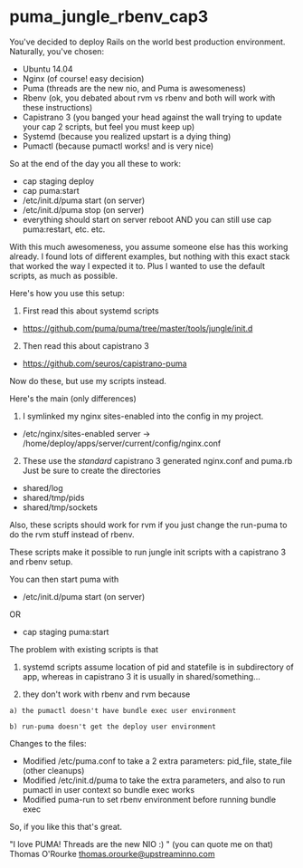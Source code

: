 puma_jungle_rbenv_cap3
======================


You've decided to deploy Rails on the world best production environment. Naturally, you've chosen:
* Ubuntu 14.04
* Nginx (of course! easy decision)
* Puma (threads are the new nio, and Puma is awesomeness)
* Rbenv (ok, you debated about rvm vs rbenv and both will work with these instructions)
* Capistrano 3 (you banged your head against the wall trying to update your cap 2 scripts, but feel you must keep up)
* Systemd (because you realized upstart is a dying thing)
* Pumactl (because pumactl works! and is very nice)

So at the end of the day you all these to work:
- cap staging deploy
- cap puma:start
- /etc/init.d/puma start (on server)
- /etc/init.d/puma stop (on server)
- everything should start on server reboot AND you can still use cap puma:restart, etc.
etc.

With this much awesomeness, you assume someone else has this working already. I found lots of different examples, but nothing with this exact stack that worked the way I expected it to. Plus I wanted to use the default scripts, as much as possible.

Here's how you use this setup:
1. First read this about systemd scripts
* https://github.com/puma/puma/tree/master/tools/jungle/init.d
2. Then read this about capistrano 3
* https://github.com/seuros/capistrano-puma

Now do these, but use my scripts instead.

Here's the main (only differences)
1. I symlinked my nginx sites-enabled into the config in my project.
* /etc/nginx/sites-enabled
server -> /home/deploy/apps/server/current/config/nginx.conf
2. These use the *standard* capistrano 3 generated nginx.conf and puma.rb
Just be sure to create the directories 
* shared/log
* shared/tmp/pids
* shared/tmp/sockets 

Also, these scripts should work for rvm if you just change the run-puma to do the rvm stuff instead of rbenv.

These scripts make it possible to run jungle init scripts with a capistrano 3 and rbenv setup.

You can then start puma with
* /etc/init.d/puma start (on server)

OR
* cap staging puma:start


The problem with existing scripts is that
  1) systemd scripts assume location of pid and statefile is in subdirectory of app, whereas in capistrano 3 it is usually in shared/something...
  
  2) they don't work with rbenv and rvm because

	a) the pumactl doesn't have bundle exec user environment

	b) run-puma doesn't get the deploy user environment

Changes to the files:
* Modified /etc/puma.conf to take a 2 extra parameters: pid_file, state_file (other cleanups)
* Modified /etc/init.d/puma to take the extra parameters, and also to run pumactl in user context so bundle exec works
* Modified puma-run to set rbenv environment before running bundle exec

So, if you like this that's great. 

"I love PUMA! Threads are the new NIO :) " (you can quote me on that)
Thomas O'Rourke
<thomas.orourke@upstreaminno.com>
